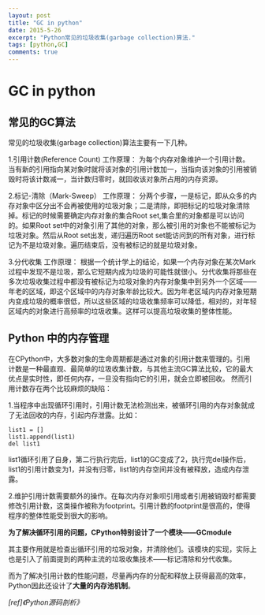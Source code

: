 ```yaml
---
layout: post
title: "GC in python"
date: 2015-5-26
excerpt: "Python常见的垃圾收集(garbage collection)算法."
tags: [python,GC]
comments: true
---
```

# GC in python
## 常见的GC算法
常见的垃圾收集(garbage collection)算法主要有一下几种。

1.引用计数(Reference Count)
工作原理：
为每个内存对象维护一个引用计数。
当有新的引用指向某对象时就将该对象的引用计数加一，当指向该对象的引用被销毁时将该计数减一，当计数归零时，就回收该对象所占用的内存资源。

2.标记-清除（Mark-Sweep）
工作原理：
分两个步骤，一是标记，即从众多的内存对象中区分出不会再被使用的垃圾对象；二是清除，即把标记的垃圾对象清除掉。标记的时候需要确定内存对象的集合Root set,集合里的对象都是可以访问的。如果Root set中的对象引用了其他的对象，那么被引用的对象也不能被标记为垃圾对象。然后从Root set出发，递归遍历Root set能访问到的所有对象，进行标记为不是垃圾对象。遍历结束后，没有被标记的就是垃圾对象。

3.分代收集
工作原理：
根据一个统计学上的结论，如果一个内存对象在某次Mark过程中发现不是垃圾，那么它短期内成为垃圾的可能性就很小。分代收集将那些在多次垃圾收集过程中都没有被标记为垃圾对象的内存对象集中到另外一个区域——年老的区域，即这个区域中的内存对象年龄比较大。因为年老区域内内存对象短期内变成垃圾的概率很低，所以这些区域的垃圾收集频率可以降低，相对的，对年轻区域内的对象进行高频率的垃圾收集。这样可以提高垃圾收集的整体性能。

## Python 中的内存管理
在CPython中，大多数对象的生命周期都是通过对象的引用计数来管理的。引用计数是一种最直观、最简单的垃圾收集计数，与其他主流GC算法比较，它的最大优点是实时性，即任何内存，一旦没有指向它的引用，就会立即被回收。
然而引用计数存在两个比较麻烦的缺陷：

1.当程序中出现循环引用时，引用计数无法检测出来，被循环引用的内存对象就成了无法回收的内存，引起内存泄露。比如：

    list1 = []
    list1.append(list1)
    del list1

list1循环引用了自身，第二行执行完后，list1的GC变成了2，执行完del操作后，list1的引用计数变为1，并没有归零，list1的内存空间并没有被释放，造成内存泄露。

2.维护引用计数需要额外的操作。在每次内存对象呗引用或者引用被销毁时都需要修改引用计数，这类操作被称为footprint。引用计数的footprint是很高的，使得程序的整体性能受到很大的影响。


**为了解决循环引用的问题，CPython特别设计了一个模块——GCmodule**

其主要作用就是检查出循环引用的垃圾对象，并清除他们。该模块的实现，实际上也是引入了前面提到的两种主流的垃圾收集技术——标记清除和分代收集。

而为了解决引用计数的性能问题，尽量再内存的分配和释放上获得最高的效率，Python因此还设计了**大量的内存池机制**。

*[ref]《Python源码剖析》*
